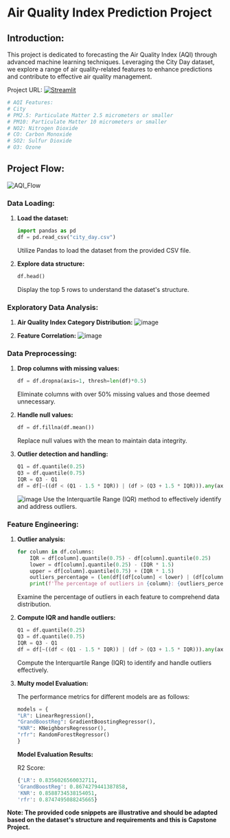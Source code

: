# Air Quality Index Prediction Project

## Introduction:
This project is dedicated to forecasting the Air Quality Index (AQI) through advanced machine learning techniques. Leveraging the City Day dataset, we explore a range of air quality-related features to enhance predictions and contribute to effective air quality management.

Project URL:  [![Streamlit](https://img.shields.io/badge/Streamlit-%230077B5.svg?logo=streamlit&logoColor=white)](https://aqi-predict-app.onrender.com/)

```python
# AQI Features: 
# City
# PM2.5: Particulate Matter 2.5 micrometers or smaller
# PM10: Particulate Matter 10 micrometers or smaller
# NO2: Nitrogen Dioxide
# CO: Carbon Monoxide
# SO2: Sulfur Dioxide
# O3: Ozone
```

## Project Flow:
![AQI_Flow](https://github.com/Surendraprajapat18/Air-Quality-Index-Prediction-/assets/97840357/c7450772-cc5b-49a2-94ce-eada346a2694)


### Data Loading:
1. **Load the dataset:**
   ```python
   import pandas as pd
   df = pd.read_csv("city_day.csv")
   ```
   Utilize Pandas to load the dataset from the provided CSV file.

2. **Explore data structure:**
   ```python
   df.head()
   ```
   Display the top 5 rows to understand the dataset's structure.

### Exploratory Data Analysis: 
1. **Air Quality Index Category Distribution:**
![image](https://github.com/Surendraprajapat18/Air-Quality-Index-Prediction-/assets/97840357/63ad1e9f-0d43-4791-bbd5-b2c5dba45d23)

2. **Feature Correlation:**
   ![image](https://github.com/Surendraprajapat18/Air-Quality-Index-Prediction-/assets/97840357/f6ea7524-aa6e-4f9f-bc40-af8a00855846)


### Data Preprocessing:
1. **Drop columns with missing values:**
   ```python
   df = df.dropna(axis=1, thresh=len(df)*0.5)
   ```
   Eliminate columns with over 50% missing values and those deemed unnecessary.

2. **Handle null values:**
   ```python
   df = df.fillna(df.mean())
   ```
   Replace null values with the mean to maintain data integrity.

3. **Outlier detection and handling:**
   ```python
   Q1 = df.quantile(0.25)
   Q3 = df.quantile(0.75)
   IQR = Q3 - Q1
   df = df[~((df < (Q1 - 1.5 * IQR)) | (df > (Q3 + 1.5 * IQR))).any(axis=1)]

   ```
   ![image](https://github.com/Surendraprajapat18/Air-Quality-Index-Prediction-/assets/97840357/c2d9442b-90fd-4d18-8d22-19904e4a25c6)
   Use the Interquartile Range (IQR) method to effectively identify and address outliers.

### Feature Engineering:
1. **Outlier analysis:**
   ```python
   for column in df.columns:
       IQR = df[column].quantile(0.75) - df[column].quantile(0.25)
       lower = df[column].quantile(0.25) - (IQR * 1.5)
       upper = df[column].quantile(0.75) + (IQR * 1.5)
       outliers_percentage = (len(df[(df[column] < lower) | (df[column] > upper)]) / len(df)) * 100
       print(f'The percentage of outliers in {column}: {outliers_percentage}%')
   ```
   Examine the percentage of outliers in each feature to comprehend data distribution.

2. **Compute IQR and handle outliers:**
   ```python
   Q1 = df.quantile(0.25)
   Q3 = df.quantile(0.75)
   IQR = Q3 - Q1
   df = df[~((df < (Q1 - 1.5 * IQR)) | (df > (Q3 + 1.5 * IQR))).any(axis=1)]
   ```
   Compute the Interquartile Range (IQR) to identify and handle outliers effectively.

3. **Multy model Evaluation:**

   The performance metrics for different models are as follows:
     ```python
   models = {
    "LR": LinearRegression(),
    "GrandBoostReg": GradientBoostingRegressor(),
    "KNR": KNeighborsRegressor(),
    "rfr": RandomForestRegressor()
    }
   ```

   **Model Evaluation Results:**

    R2 Score:
      ```python
    {'LR': 0.8356026560032711,
   'GrandBoostReg': 0.8674279441387858,
   'KNR': 0.8588734538154051,
   'rfr': 0.8747495088245665}
    ```

**Note: The provided code snippets are illustrative and should be adapted based on the dataset's structure and requirements and this is Capstone Project.**
